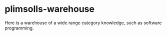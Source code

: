# plimsolls-warehouse
Here is a warehouse of a wide range category knowledge, such as software programming.
